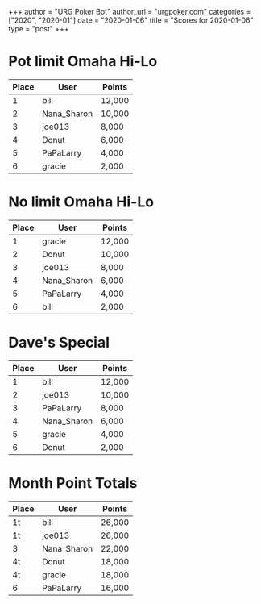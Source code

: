 +++
author = "URG Poker Bot"
author_url = "urgpoker.com"
categories = ["2020", "2020-01"]
date = "2020-01-06"
title = "Scores for 2020-01-06"
type = "post"
+++
# Pot limit Omaha Hi-Lo

| Place | User | Points |
|-------|------|--------|
| 1 | bill | 12,000 |
| 2 | Nana_Sharon | 10,000 |
| 3 | joe013 | 8,000 |
| 4 | Donut | 6,000 |
| 5 | PaPaLarry | 4,000 |
| 6 | gracie | 2,000 |

# No limit Omaha Hi-Lo

| Place | User | Points |
|-------|------|--------|
| 1 | gracie | 12,000 |
| 2 | Donut | 10,000 |
| 3 | joe013 | 8,000 |
| 4 | Nana_Sharon | 6,000 |
| 5 | PaPaLarry | 4,000 |
| 6 | bill | 2,000 |

# Dave's Special

| Place | User | Points |
|-------|------|--------|
| 1 | bill | 12,000 |
| 2 | joe013 | 10,000 |
| 3 | PaPaLarry | 8,000 |
| 4 | Nana_Sharon | 6,000 |
| 5 | gracie | 4,000 |
| 6 | Donut | 2,000 |

# Month Point Totals

| Place | User | Points |
|-------|------|--------|
| 1t | bill | 26,000 |
| 1t | joe013 | 26,000 |
| 3 | Nana_Sharon | 22,000 |
| 4t | Donut | 18,000 |
| 4t | gracie | 18,000 |
| 6 | PaPaLarry | 16,000 |
